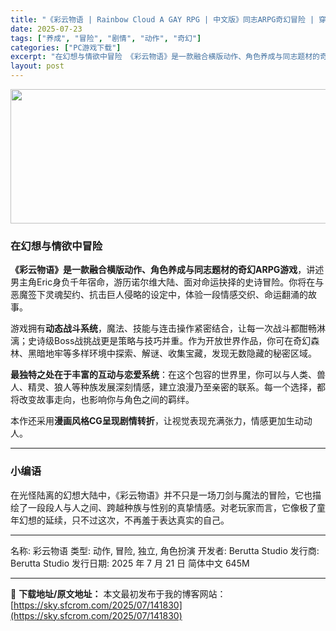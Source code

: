 ```yaml
---
title: "《彩云物语 | Rainbow Cloud A GAY RPG | 中文版》同志ARPG奇幻冒险 | 穿越千年宿命，抉择情感与救赎！"
date: 2025-07-23
tags: ["养成", "冒险", "剧情", "动作", "奇幻"]
categories: ["PC游戏下载"]
excerpt: "在幻想与情欲中冒险 《彩云物语》是一款融合横版动作、角色养成与同志题材的奇幻ARPG游戏，讲述男主角Eric身负千年宿命，游历诺尔维大陆、面对命运抉择的史诗冒险。你将在与恶魔签下灵魂契约、抗击巨人侵略的设定中，体验一段情感交织、命运翻涌的故事。 游戏拥有动态战斗系统，魔法、技能与连击操作紧密结合，让&hellip;"
layout: post
---
```


<img class="aligncenter size-full wp-image-141831" src="https://sky.sfcrom.com/wp-content/uploads/2025/07/202507230249215.webp" alt="" width="700" height="215" />
<h3>在幻想与情欲中冒险</h3>
<strong>《彩云物语》是一款融合横版动作、角色养成与同志题材的奇幻ARPG游戏</strong>，讲述男主角Eric身负千年宿命，游历诺尔维大陆、面对命运抉择的史诗冒险。你将在与恶魔签下灵魂契约、抗击巨人侵略的设定中，体验一段情感交织、命运翻涌的故事。

游戏拥有<strong>动态战斗系统</strong>，魔法、技能与连击操作紧密结合，让每一次战斗都酣畅淋漓；史诗级Boss战挑战更是策略与技巧并重。作为开放世界作品，你可在奇幻森林、黑暗地牢等多样环境中探索、解谜、收集宝藏，发现无数隐藏的秘密区域。

<strong>最独特之处在于丰富的互动与恋爱系统</strong>：在这个包容的世界里，你可以与人类、兽人、精灵、狼人等种族发展深刻情感，建立浪漫乃至亲密的联系。每一个选择，都将改变故事走向，也影响你与角色之间的羁绊。

本作还采用<strong>漫画风格CG呈现剧情转折</strong>，让视觉表现充满张力，情感更加生动动人。

<hr />

<h3>小编语</h3>
在光怪陆离的幻想大陆中，《彩云物语》并不只是一场刀剑与魔法的冒险，它也描绘了一段段人与人之间、跨越种族与性别的真挚情感。对老玩家而言，它像极了童年幻想的延续，只不过这次，不再羞于表达真实的自己。

<hr />

名称: 彩云物语
类型: 动作, 冒险, 独立, 角色扮演
开发者: Berutta Studio
发行商: Berutta Studio
发行日期: 2025 年 7 月 21 日
简体中文
645M

---
📖 **下载地址/原文地址：** 本文最初发布于我的博客网站：[https://sky.sfcrom.com/2025/07/141830](https://sky.sfcrom.com/2025/07/141830)

